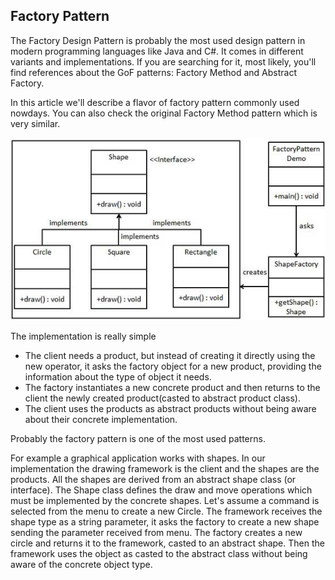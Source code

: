## Factory Pattern

The Factory Design Pattern is probably the most used design pattern in modern programming languages like Java and C#. It comes in different variants and implementations. If you are searching for it, most likely, you'll find references about the GoF patterns: Factory Method and Abstract Factory.

 

In this article we'll describe a flavor of factory pattern commonly used nowdays. You can also check the original Factory Method pattern which is very similar.

![](https://github.com/emrepaksoy/DesignPatterns/blob/master/1.Creational_Patterns/2.Factory/BasicFactoryPattern/factory_pattern_uml_diagram.jpg)

The implementation is really simple

* The client needs a product, but instead of creating it directly using the new operator, it asks the factory object for a new product, providing the information about the type of object it needs.
* The factory instantiates a new concrete product and then returns to the client the newly created product(casted to abstract product class).
* The client uses the products as abstract products without being aware about their concrete implementation.


Probably the factory pattern is one of the most used patterns.

For example a graphical application works with shapes. In our implementation the drawing framework is the client and the shapes are the products. All the shapes are derived from an abstract shape class (or interface). The Shape class defines the draw and move operations which must be implemented by the concrete shapes. Let's assume a command is selected from the menu to create a new Circle. The framework receives the shape type as a string parameter, it asks the factory to create a new shape sending the parameter received from menu. The factory creates a new circle and returns it to the framework, casted to an abstract shape. Then the framework uses the object as casted to the abstract class without being aware of the concrete object type.

